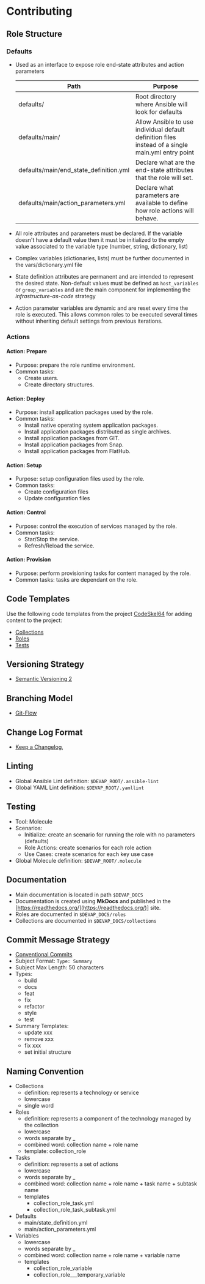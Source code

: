 # Contributing

## Role Structure

### Defaults

- Used as an interface to expose role end-state attributes and action parameters

  | Path                                   | Purpose                                                                                           |
  | -------------------------------------- | ------------------------------------------------------------------------------------------------- |
  | defaults/                              | Root directory where Ansible will look for defaults                                               |
  | defaults/main/                         | Allow Ansible to use individual default definition files instead of a single main.yml entry point |
  | defaults/main/end_state_definition.yml | Declare what are the end-state attributes that the role will set.                                 |
  | defaults/main/action_parameters.yml    | Declare what parameters are available to define how role actions will behave.                     |

- All role attributes and parameters must be declared. If the variable doesn't have a default value then it must be initialized to the empty value associated to the variable type (number, string, dictionary, list)
- Complex variables (dictionaries, lists) must be further documented in the vars/dictionary.yml file
- State definition attributes are permanent and are intended to represent the desired state. Non-default values must be defined as `host_variables` or `group_variables` and are the main component for implementing the _infrastructure-as-code_ strategy
- Action parameter variables are dynamic and are reset every time the role is executed. This allows common roles to be executed several times without inheriting default settings from previous iterations.

### Actions

#### Action: Prepare

- Purpose: prepare the role runtime environment.
- Common tasks:
  - Create users.
  - Create directory structures.

#### Action: Deploy

- Purpose: install application packages used by the role.
- Common tasks:
  - Install native operating system application packages.
  - Install application packages distributed as single archives.
  - Install application packages from GIT.
  - Install application packages from Snap.
  - Install application packages from FlatHub.

#### Action: Setup

- Purpose: setup configuration files used by the role.
- Common tasks:
  - Create configuration files
  - Update configuration files

#### Action: Control

- Purpose: control the execution of services managed by the role.
- Common tasks:
  - Star/Stop the service.
  - Refresh/Reload the service.

#### Action: Provision

- Purpose: perform provisioning tasks for content managed by the role.
- Common tasks: tasks are dependant on the role.

## Code Templates

Use the following code templates from the project [CodeSkel64](https://github.com/serdigital64/codeskel64) for adding content to the project:

- [Collections](https://github.com/serdigital64/codeskel64/tree/main/Ansible/skeletons/collections/aplatform64)
- [Roles](https://github.com/serdigital64/codeskel64/tree/main/Ansible/skeletons/roles/aplatform64-full)
- [Tests](https://github.com/serdigital64/codeskel64/tree/main/Ansible/skeletons/molecule/aplatform64)

## Versioning Strategy

- [Semantic Versioning 2](https://semver.org/)

## Branching Model

- [Git-Flow](https://nvie.com/posts/a-successful-git-branching-model/)

## Change Log Format

- [Keep a Changelog](https://keepachangelog.com/en/1.0.0/),

## Linting

- Global Ansible Lint definition: `$DEVAP_ROOT/.ansible-lint`
- Global YAML Lint definition: `$DEVAP_ROOT/.yamllint`

## Testing

- Tool: Molecule
- Scenarios:
  - Initialize: create an scenario for running the role with no parameters (defaults)
  - Role Actions: create scenarios for each role action
  - Use Cases: create scenarios for each key use case
- Global Molecule definition: `$DEVAP_ROOT/.molecule`

## Documentation

- Main documentation is located in path `$DEVAP_DOCS`
- Documentation is created using **MkDocs** and published in the [https://readthedocs.org/](https://readthedocs.org/)] site.
- Roles are documented in `$DEVAP_DOCS/roles`
- Collections are documented in `$DEVAP_DOCS/collections`

## Commit Message Strategy

- [Conventional Commits](https://www.conventionalcommits.org/en/v1.0.0/)
- Subject Format: `Type: Summary`
- Subject Max Length: 50 characters
- Types:
  - build
  - docs
  - feat
  - fix
  - refactor
  - style
  - test
- Summary Templates:
  - update xxx
  - remove xxx
  - fix xxx
  - set initial structure

## Naming Convention

- Collections
  - definition: represents a technology or service
  - lowercase
  - single word
- Roles
  - definition: represents a component of the technology managed by the collection
  - lowercase
  - words separate by \_
  - combined word: collection name + role name
  - template: collection_role
- Tasks
  - definition: represents a set of actions
  - lowercase
  - words separate by \_
  - combined word: collection name + role name + task name + subtask name
  - templates
    - collection_role_task.yml
    - collection_role_task_subtask.yml
- Defaults
  - main/state_definition.yml
  - main/action_parameters.yml
- Variables
  - lowercase
  - words separate by \_
  - combined word: collection name + role name + variable name
  - templates
    - collection_role_variable
    - collection_role\_\_\_temporary_variable
